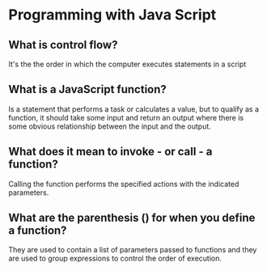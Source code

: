 # Programming with Java Script

## What is control flow?

It's the the order in which the computer executes statements in a script

## What is a JavaScript function?

Is a statement that performs a task or calculates a value, but to qualify as a function, it should take some input and return an output where there is some obvious relationship between the input and the output.

## What does it mean to invoke - or call - a function?

Calling the function performs the specified actions with the indicated parameters.

## What are the parenthesis () for when you define a function?

They are used to contain a list of parameters passed to functions and they are used to group expressions to control the order of execution. 